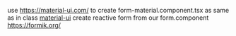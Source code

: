 use https://material-ui.com/
to create form-material.component.tsx as same as in class
[material-ui](https://material-ui.com/)
create reactive form from our form.component
https://formik.org/

